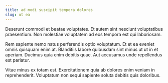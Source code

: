 ```yaml
---
title: ad modi suscipit tempora dolores
slug: ut ea
---
```


Deserunt commodi et beatae voluptates. Et autem sint nesciunt voluptatibus praesentium. Non molestiae voluptatem ad eos tempora est qui laboriosam.

Rem sapiente nemo natus perferendis optio voluptatum. Et et ea eveniet omnis quisquam enim at. Blanditiis labore quibusdam sint minus ut ut in et aperiam. Ducimus quia enim debitis quae. Aut accusamus unde repellendus est pariatur.

Vitae minus ex totam est. Exercitationem quia ab dolores enim veniam in reprehenderit. Voluptatum non sequi sapiente soluta debitis quis doloribus.
